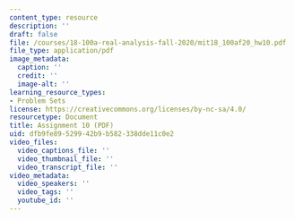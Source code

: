 ```yaml
---
content_type: resource
description: ''
draft: false
file: /courses/18-100a-real-analysis-fall-2020/mit18_100af20_hw10.pdf
file_type: application/pdf
image_metadata:
  caption: ''
  credit: ''
  image-alt: ''
learning_resource_types:
- Problem Sets
license: https://creativecommons.org/licenses/by-nc-sa/4.0/
resourcetype: Document
title: Assignment 10 (PDF)
uid: dfb9fe89-5299-42b9-b582-338dde11c0e2
video_files:
  video_captions_file: ''
  video_thumbnail_file: ''
  video_transcript_file: ''
video_metadata:
  video_speakers: ''
  video_tags: ''
  youtube_id: ''
---
```


